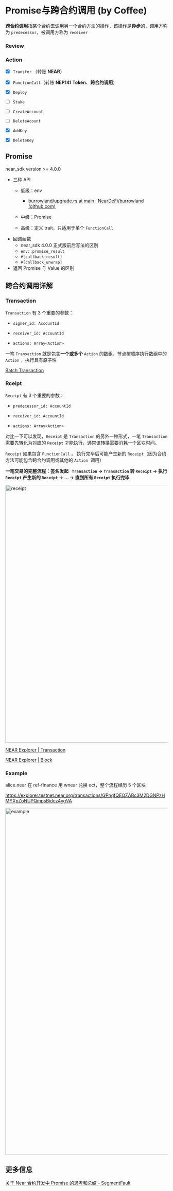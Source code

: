 # Promise与跨合约调用 (by Coffee)

**跨合约调用**指某个合约去调用另一个合约方法的操作，该操作是**异步**的，调用方称为 `predecessor`，被调用方称为 `receiver`



### Review

### Action

* [x] `Transfer` （转账 **NEAR**）

* [x] `FunctionCall`（转账 **NEP141 Token**、**跨合约调用**）
* [x] `Deploy`
* [ ] `Stake`
* [ ] `CreateAccount`
* [ ] `DeleteAcount`
* [x] `AddKey`
* [x] `DeleteKey`



## Promise

near_sdk version >= 4.0.0

* 三种 API
  * 低级：env
    * [burrowland/upgrade.rs at main · NearDeFi/burrowland (github.com)](https://github.com/NearDeFi/burrowland/blob/main/contract/src/upgrade.rs)
  
  * 中级：Promise
  
  * 高级：定义 trait，只适用于单个 `FunctionCall`
* 回调函数
  * near_sdk 4.0.0 正式版前后写法的区别
  * `env::promise_result`
  * `#[callback_result]`
  * `#[callback_unwrap]`
* 返回 Promise 与 Value 的区别



## 跨合约调用详解



### Transaction

`Transaction` 有 3 个重要的参数：

* `signer_id: AccountId`

* `receiver_id: AccountId`

* `actions: Array<Action>`

一笔  `Transaction` 就是包含**一个或多个**  `Action` 的数组，节点按顺序执行数组中的 `Action` ，执行具有原子性

[Batch Transaction](https://explorer.testnet.near.org/transactions/HfE7ZJrkGTiwnVKz15KpAqnKJEuN3yxC7LHUoVbvqJ16)



### Rceipt

`Receipt` 有 3 个重要的参数：

* `predecessor_id: AccountId`

* `receiver_id: AccountId`

* `actions: Array<Action>`



对比一下可以发现，`Receipt` 是 `Transaction` 的另外一种形式，一笔 `Transaction` 需要先转化为对应的 `Receipt` 才能执行，通常该转换需要消耗一个区块时间。

`Receipt` 如果包含 `FunctionCall` ， 执行完毕后可能产生新的 `Receipt`（因为合约方法可能包含跨合约调用或其他的 `Action `调用）

**一笔交易的完整流程：签名发起 ` Transaction` -> `Transaction` 转 `Receipt` -> 执行 `Receipt` 产生新的 `Receipt` -> ... -> 直到所有 `Receipt` 执行完毕**

<img width="801" alt="receipt" src="https://user-images.githubusercontent.com/46699230/192817732-9427220e-c673-42ad-b6b2-0ffffe0ea605.png">

[NEAR Explorer | Transaction](https://explorer.near.org/transactions/CkbjbMFsduiZuU5mFRtVLA5hQvJ1uA4P6PVBtWtWGhvp)

[NEAR Explorer | Block](https://explorer.near.org/blocks/ECoy9A83ejqAkNT5kgtbSRdC4JErSsWez74uifKCdWZD)

### Example

alice.near 在 ref-finance 用 wnear 兑换 oct，整个流程经历 5 个区块

https://explorer.testnet.near.org/transactions/GPhqfQEQZABc3M2DGNPzHMYXpZoNUPQmpsBidcz4ygVA

<img width="1078" alt="example" src="https://user-images.githubusercontent.com/46699230/192817655-d25745c0-e391-4181-a30f-a3ddb5ba96c6.png">



## 更多信息

[关于 Near 合约开发中 Promise 的思考和总结 - SegmentFault](https://segmentfault.com/a/1190000041842290)
